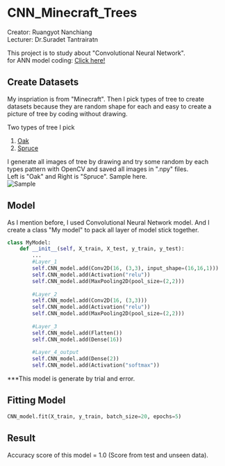 # CNN_Minecraft_Trees
Creator: Ruangyot Nanchiang  
Lecturer: Dr.Suradet Tantrairatn  

This project is to study about "Convolutional Neural Network".  
for ANN model coding: [Click here!](https://github.com/Rayato159/Minecraft_Tree)  

## Create Datasets
My inspriation is from "Minecraft". Then I pick types of tree to create datasets because they are random shape for each and easy to create a picture of tree by coding without drawing.  

Two types of tree I pick
1. [Oak](https://minecraft.fandom.com/wiki/Oak)  
2. [Spruce](https://minecraft.fandom.com/wiki/Spruce)  

I generate all images of tree by drawing and try some random by each types pattern with OpenCV and saved all images in ".npy" files.  
Left is "Oak" and Right is "Spruce". Sample here.  
![Sample](https://github.com/Rayato159/Minecraft_Tree/blob/main/sample.png)  

## Model
As I mention before, I used Convolutional Neural Network model. 
And I create a class "My model" to pack all layer of model stick together.  

```python
class MyModel:
    def __init__(self, X_train, X_test, y_train, y_test):
        ...
        #Layer_1
        self.CNN_model.add(Conv2D(16, (3,3), input_shape=(16,16,1)))
        self.CNN_model.add(Activation("relu"))
        self.CNN_model.add(MaxPooling2D(pool_size=(2,2)))
        
        #Layer_2
        self.CNN_model.add(Conv2D(16, (3,3)))
        self.CNN_model.add(Activation("relu"))
        self.CNN_model.add(MaxPooling2D(pool_size=(2,2)))
        
        #Layer_3
        self.CNN_model.add(Flatten())
        self.CNN_model.add(Dense(16))
        
        #Layer_4_output
        self.CNN_model.add(Dense(2))
        self.CNN_model.add(Activation("softmax"))
```
***This model is generate by trial and error.
## Fitting Model  
```python
CNN_model.fit(X_train, y_train, batch_size=20, epochs=5)
```
## Result
Accuracy score of this model = 1.0 (Score from test and unseen data).
